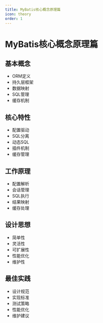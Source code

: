 ```yaml
---
title: MyBatis核心概念原理篇
icon: theory
order: 1
---
```


# MyBatis核心概念原理篇

## 基本概念
- ORM定义
- 持久层框架
- 数据映射
- SQL管理
- 缓存机制

## 核心特性
- 配置驱动
- SQL分离
- 动态SQL
- 插件机制
- 缓存管理

## 工作原理
- 配置解析
- 会话管理
- SQL执行
- 结果映射
- 缓存处理

## 设计思想
- 简单性
- 灵活性
- 可扩展性
- 性能优化
- 维护性

## 最佳实践
- 设计规范
- 实现标准
- 测试策略
- 性能优化
- 维护建议
